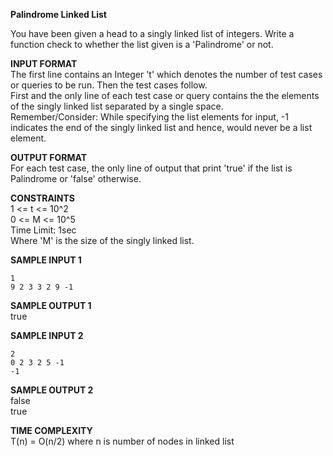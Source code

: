 **Palindrome Linked List**

You have been given a head to a singly linked list of integers. Write a function check to whether the list given is a 'Palindrome' or not.

**INPUT FORMAT**\
The first line contains an Integer 't' which denotes the number of test cases or queries to be run. Then the test cases follow.\
First and the only line of each test case or query contains the the elements of the singly linked list separated by a single space.\
Remember/Consider: While specifying the list elements for input, -1 indicates the end of the singly linked list and hence, would never be a list element.

**OUTPUT FORMAT**\
For each test case, the only line of output that print 'true' if the list is Palindrome or 'false' otherwise.

**CONSTRAINTS**\
1 <= t <= 10^2\
0 <= M <= 10^5\
Time Limit: 1sec\
Where 'M' is the size of the singly linked list.

**SAMPLE INPUT 1**
```
1
9 2 3 3 2 9 -1
```

**SAMPLE OUTPUT 1**\
true

**SAMPLE INPUT 2**
```
2
0 2 3 2 5 -1
-1
```

**SAMPLE OUTPUT 2**\
false\
true

**TIME COMPLEXITY**\
T(n) = O(n/2) where n is number of nodes in linked list
